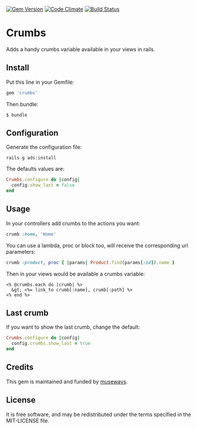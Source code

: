 [![Gem Version](https://badge.fury.io/rb/crumbs.svg)](http://badge.fury.io/rb/crumbs) [![Code Climate](https://codeclimate.com/github/museways/crumbs/badges/gpa.svg)](https://codeclimate.com/github/museways/crumbs) [![Build Status](https://travis-ci.org/museways/crumbs.svg?branch=master)](https://travis-ci.org/museways/crumbs)

# Crumbs

Adds a handy crumbs variable available in your views in rails.

## Install

Put this line in your Gemfile:
```ruby
gem 'crumbs'
```

Then bundle:
```
$ bundle
```

## Configuration

Generate the configuration file:
```
rails g ads:install
```

The defaults values are:
```ruby
Crumbs.configure do |config|
  config.show_last = false
end
```

## Usage

In your controllers add crumbs to the actions you want:
```ruby
crumb :home, 'Home'
```

You can use a lambda, proc or block too, will receive the corresponding url parameters:
```ruby
crumb :product, proc { |params| Product.find(params[:id]).name }
```

Then in your views would be available a crumbs variable:
```erb
<% @crumbs.each do |crumb| %>
  &gt; <%= link_to crumb[:name], crumb[:path] %>
<% end %>
```

## Last crumb

If you want to show the last crumb, change the default:
```ruby
Crumbs.configure do |config|
  config.crumbs.show_last = true
end
```

## Credits

This gem is maintained and funded by [museways](http://museways.com).

## License

It is free software, and may be redistributed under the terms specified in the MIT-LICENSE file.

